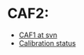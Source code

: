 # CAF2:

* [CAF1 at svn](https://svnweb.cern.ch/trac/atlasoff/browser/Trigger/TrigT1/TrigT1CaloCAF)
* [Calibration status](https://atlasop.cern.ch/takeCalib/)
